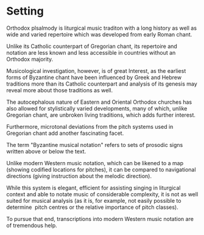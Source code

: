 # Setting

Orthodox plsalmody is liturgical music traditon with a long history as well as wide and varied repertoire which was developed from early Roman chant. 

Unlike its Catholic counterpart of Gregorian chant, its repertoire and notation are less known and less accessible in countries without an Orthodox majority. 

Musicological investigation, however, is of great Interest, as the earliest forms of Byzantine chant have been influenced by Greek and Hebrew traditions more than its Catholic counterpart and analysis of its genesis may reveal more about those traditions as well. 

The autocephalous nature of Eastern and Oriental Orthodox churches has also allowed for stylistically varied developments, many of which, unlike Gregorian chant, are unbroken living traditions, which adds further interest. 

Furthermore, microtonal deviations from the pitch systems used in Gregorian chant add another fascinating facet. 

The term "Byzantine musical notation" refers to sets of prosodic signs written above or below the text. 

Unlike modern Western music notation, which can be likened to a map (showing codified locations for pitches), it can be compared to navigational directions (giving instruction about the melodic direction). 

While this system is elegant, efficient for assisting singing in liturgical context and able to notate music of considerable complexity, it is not as well suited for musical analysis (as it is, for example, not easily possible to determine  pitch centres or the relative importance of pitch classes). 

To pursue that end, transcriptions into modern Western music notation are of tremendous help. 



